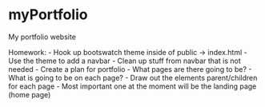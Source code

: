 # myPortfolio
My portfolio website



Homework: 
    - Hook up bootswatch theme inside of public -> index.html
    - Use the theme to add a navbar 
        - Clean up stuff from navbar that is not needed
    - Create a plan for portfolio 
        - What pages are there going to be?
        - What is going to be on each page?
            - Draw out the elements parent/children for each page
                - Most important one at the moment will be the landing page (home page)
